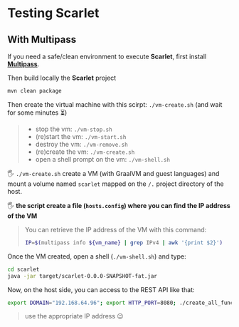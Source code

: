 # Testing Scarlet

## With Multipass

If you need a safe/clean environment to execute **Scarlet**, first install [**Multipass**](https://multipass.run/).

Then build locally the **Scarlet** project

```bash
mvn clean package
```

Then create the virtual machine with this scirpt: `./vm-create.sh` (and wait for some minutes ⏳)

> - stop the vm: `./vm-stop.sh`
> - (re)start the vm: `./vm-start.sh`
> - destroy the vm: `./vm-remove.sh`
> - (re)create the vm: `./vm-create.sh`
> - open a shell prompt on the vm: `./vm-shell.sh`

🖐️ `./vm-create.sh` create a VM (with GraalVM and guest languages) and mount a volume named `scarlet` mapped on the `/.` project directory of the host.

🖐️ **the script create a file (`hosts.config`) where you can find the IP address of the VM**

> You can retrieve the IP address of the VM with this command:
> ```bash
> IP=$(multipass info ${vm_name} | grep IPv4 | awk '{print $2}')
> ```

Once the VM created, open a shell (`./vm-shell.sh`) and type:

```bash
cd scarlet
java -jar target/scarlet-0.0.0-SNAPSHOT-fat.jar
```

Now, on the host side, you can access to the REST API like that:

```bash
export DOMAIN="192.168.64.96"; export HTTP_PORT=8080; ./create_all_functions.sh
```

> use the appropriate IP address 😉
